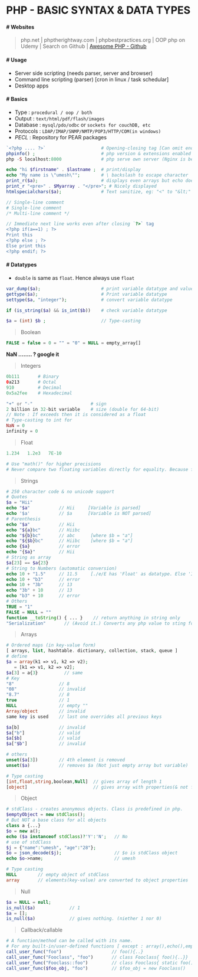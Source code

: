 # PHP - BASIC SYNTAX & DATA TYPES

#### # Websites
 
 > php.net | phptherightway.com | phpbestpractices.org | OOP php on Udemy | Search on Github | [Awesome PHP - Github](https://github.com/ziadoz/awesome-php)

#### # Usage

- Server side scripting (needs parser, server and browser)
- Command line scripting (parser) [cron in linux / task schedular]
- Desktop apps

#### # Basics

- Type : `procedural / oop / both`
- Output : `text/html/pdf/flash/images`
- Database : `mysql/pdo/odbc` or `sockets for couchDB, etc`
- Protocols : `LDAP/IMAP/SNMP/NMTP/POP3/HTTP/COM(in windows)`
- *PECL* : Repository for PEAR packages

```php
`<?php .... ?>`                     # Opening-closing tag [Can omit end-tag incase pure php file]
phpinfo() ;                         # php version & extensions enabled information
php -S localhost:8000               # php serve own server (Nginx is better)

echo "hi $firstname" . $lastname ;  # print/display
echo "My name is \"umesh\"";        # \ backslash to escape character
print_r($a);                        # displays even arrays but echo doesn't
print_r "<pre>" . $Myarray . "</pre>"; # Nicely displayed
htmlspecialchars($a);               # Text sanitize, eg: "<" to "&lt;"

// Single-line comment
# Single-line comment
/* Multi-line comment */

// Immediate next line works even after closing `?>` tag 
<?php if(a==1) ; ?>
Print this
<?php else ; ?>
Else print this
<?php endif; ?>
```

#### # Datatypes

- `double` is same as `float`. Hence always use `float`

```php
var_dump($a);                       # print variable datatype and value
gettype($a);                        # Print variable datatype
settype($a, "integer");             # convert variable datatype 

if (is_string($a) && is_int($b))    # check variable datatype

$a = (int) $b ;                     // Type-casting
```

> Boolean

```php
FALSE = false = 0 = "" = "0" = NULL = empty_array[]
```

**NaN ........ ? google it**

> Integers

```php
0b111       # Binary 
0a213       # Octal 
910         # Decimal 
0x5a2fee    # Hexadecimal

"+" or "-"                      # sign
2 billion in 32-bit variable    # size (double for 64-bit) 
// Note : If exceeds then it is considered as a float
# Type-casting to int for
NaN = 0
infinity = 0
```

> Float

```php
1.234   1.2e3   7E-10

# Use "math()" for higher precisions
# Never compare two floating variables directly for equality. Because float is internally represented as binary. This can give precision error.
```

> Strings

```php
# 250 character code & no unicode support
# Quotes
$a = "Hii"
echo "$a"           // Hii     [Variable is parsed]
echo '$a'           // $a      [Variable is NOT parsed]
# Parenthesis
echo "$a"           // Hii
echo "${a}bc"       // Hiibc
echo "${b}bc"       // abc      [where $b = "a"]
echo "${$b}bc"      // Hiibc    [where $b = "a"]
echo {$a}           // error
echo "{$a}"         // Hii
# String as array
$a[23] == $a{23}
# String to Numbers (automatic conversion)
echo 10 + "1.5"     // 11.5     [./e/E has 'Float' as datatype. Else 'Int']
echo 10 + "b3"      // error
echo 10 + "3b"      // 13
echo "3b" + 10      // 13
echo "b3" + 10      // error
# Others
TRUE = "1"
FALSE = NULL = ""
function __toString() { ... }    // return anything in string only
"Serialization"       // (Avoid it.) Converts any php value to sting for storing like blobs in DB.
```

> Arrays

```php
# Ordered maps (in key-value form)
[ arrays, list, hashtable. dictionary, collection, stack, queue ]
# define
$a = array(k1 => v1, k2 => v2);
   = [k1 => v1, k2 => v2];
$a[3] = a{3}          // same
# Key
"8"                 // 8
"08"                // invalid
"8.7"               // 8
true                // 1
NULL                // empty ""
Array/object        // invalid
same key is used    // last one overrides all previous keys

$a[b]               // invalid
$a["b"]             // valid
$a[$b]              // valid
$a["$b"]            // invalid

# others
unset($a[3])        // 4th element is removed
unset($a)           // removes $a (Not just empty array but variable)

# Type casting
[int,float,string,boolean,Null]  // gives array of length 1
[object]                         // gives array with properties(& not functions) as elements 

```

> Object

```php
# stdClass - creates anonymous objects. Class is predefined in php.
$emptyObject = new stdClass();
# But NOT a base class for all objects
class a {...}
$o = new a();
echo ($a instanceof stdClass)?'Y':'N';   // No
# use of stdClass
$j = {"name":"umesh", "age":"28"};
$o = json_decode($j);                    // $o is stdClass object
echo $o->name;                           // umesh

# Type casting
NULL        // empty object of stdClass
array       // elements(key-value) are converted to object properties
```

> Null

```php
$a = NULL = null;
is_null($a)             // 1
$a = [];
is_null($a)             // gives nothing. (niether 1 nor 0)
```

> Callback/callable

```php
# A function/method can be called with its name.
# For any built-in/user-defined functions [ except : array(),echo(),empty(),eval(),exit(),isset(),list(),print(),unset() ]
call_user_func("foo")                   // foo(){..}
call_user_func("Fooclass", "foo")       // class Fooclass{ foo(){..}}
call_user_func("Fooclass::foo")         // class Fooclass{ static foo(){..}}
call_user_func($foo_obj, "foo")         // $foo_obj = new Fooclass()
```



